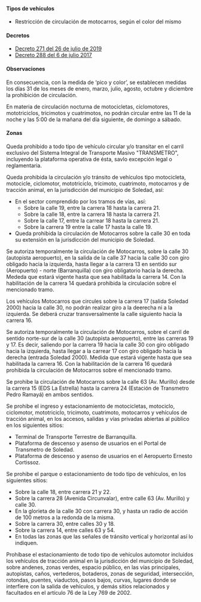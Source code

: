 #### Tipos de vehículos

- Restricción de circulación de motocarros, según el color del mismo

#### Decretos

- [Decreto 271 del 26 de julio de 2019]()
- [Decreto 288 del 6 de julio 2017](/soledad/decreto-288-del-6-de-julio-2017.pdf)

#### Observaciones

En consecuencia, con la medida de ‘pico y color’, se establecen medidas los días 31 de los meses de enero, marzo, julio, agosto, octubre y diciembre la prohibición de circulación.

En materia de circulación nocturna de motocicletas, ciclomotores, mototriciclos, tricimotos y cuatrimotos, no podrán circular entre las 11 de la noche y las 5:00 de la mañana del día siguiente, de domingo a sábado.

#### Zonas

Queda prohibido a todo tipo de vehículo circular y/o transitar en el carril exclusivo del Sistema Integral de Transporte Masivo "TRANSMETRO", incluyendo la plataforma operativa de ésta, savlo excepción legal o reglamentaria.

Queda prohibida la circulación y/o tránsito de vehículos tipo motocicleta, motocicle, ciclomotor, mototriciclo, tricimoto, cuatrimoto, motocarros y de tracción animal, en la jurisdicción del municipio de Soledad, así:

- En el sector comprendido por los tramos de vías, así:
  - Sobre la calle 19, entre la carrera 18 hasta la carrera 21.
  - Sobre la calle 18, entre la carrera 18 hasta la carrera 21.
  - Sobre la calle 17, entre la carrear 18 hasta la carrera 21.
  - Sobre la carrera 19 entre la calle 17 hasta la calle 19.
- Queda prohibida la circulación de Motocarros sobre la calle 30 en toda su extensión en la jurisdicción del municipio de Soledad.

Se autoriza temporalmente la circulación de Motocarros, sobre la calle 30 (autopista aeropuerto), en la salida de la calle 37 hacia la calle 30 con giro obligado hacia la izquierda, hasta llegar a la carrera 13 en sentido sur (Aeropuerto) - norte (Barranquilla) con giro obligatorio hacia la derecha. Mededa que estará vigente hasta que sea habilitada la carrera 14. Con la habilitación de la carrera 14 quedará prohibida la circulación sobre el mencionado tramo.

Los vehículos Motocarros que circules sobre la carrera 17 (salida Soledad 2000) hacia la calle 30, no podrán realizar giro a la deerecha ni a la izquierda. Se deberá cruzar transversalmente la calle siguiento hacia la carrera 16.

Se autoriza temporalmente la circulación de Motocarros, sobre el carril de sentido norte-sur de la calle 30 (autopista aeropuerto), entre las carreras 19 y 17. Es decir, saliendo por la carrera 19 hacia la calle 30 con giro obligado hacia la izquierda, hasta llegar a la carrear 17 con giro obligado hacia la derecha (entrada Soledad 2000). Medida que estará vigente hasta que sea habilitada la carrera 16. Con la habilitación de la carrera 16 quedará prohibida la circulación de Motocarros sobre el mencionado tramo.

Se prohibe la circulación de Motocarros sobre la calle 63 (Av. Murillo) desde la carrera 15 (EDS La Estrella) hasta la carrera 24 (Estación de Transmetro Pedro Ramayá) en ambos sentidos.

Se prohibe el ingreso y estacionamiento de motocicletas, motociclo, ciclomotor, mototriciclo, tricimoto, cuatrimoto, motocarros y vehículos de tracción animal, en los accesos, salidas y vías privadas abiertas al público en los siguientes sitios:

- Terminal de Transporte Terrestre de Barranquilla.
- Plataforma de descenso y asenso de usuarios en el Portal de Transmetro de Soledad.
- Plataforma de descenso y asenso de usuarios en el Aeropuerto Ernesto Cortissoz.

Se prohibe el parque o estacionamiento de todo tipo de vehículos, en los siguientes sitios:

- Sobre la calle 18, entre carrera 21 y 22.
- Sobre la carrera 28 (Avenida Circunvalar), entre calle 63 (Av. Murillo) y calle 30.
- En la glorieta de la calle 30 con carrera 30, y hasta un radio de acción de 100 metros a la redonda de la misma.
- Sobre la carrera 30, entre calles 30 y 18.
- Sobre la carrera 14, entre calles 63 y 54.
- En todas las zonas que las señales de tránsito vertical y horizontal así lo indiquen.

Prohíbase el estacionamiento de todo tipo de vehículos automotor incluidos los vehículos de tracción animal en la jurisdicción del municipio de Soledad, sobre andenes, zonas verdes, espacio público, en las vías principales, autopistas, caños, vertederos, botaderos, zonas de seguridad, intersección, rotondas, puentes, viaductos, pasos bajos, curvas, lugares donde se interfiere con la salida de vehículos, y demás sitios relacionados y facultados en el artículo 76 de la Ley 769 de 2002.
